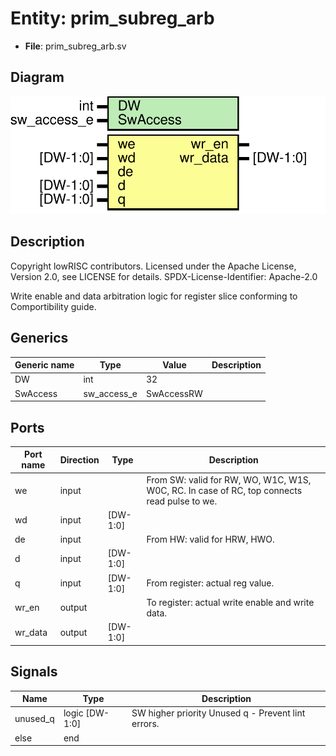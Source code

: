 # Entity: prim_subreg_arb

- **File**: prim_subreg_arb.sv
## Diagram

![Diagram](prim_subreg_arb.svg "Diagram")
## Description

 Copyright lowRISC contributors.
 Licensed under the Apache License, Version 2.0, see LICENSE for details.
 SPDX-License-Identifier: Apache-2.0

 Write enable and data arbitration logic for register slice conforming to Comportibility guide.

## Generics

| Generic name | Type        | Value      | Description |
| ------------ | ----------- | ---------- | ----------- |
| DW           | int         | 32         |             |
| SwAccess     | sw_access_e | SwAccessRW |             |
## Ports

| Port name | Direction | Type     | Description                                                                                   |
| --------- | --------- | -------- | --------------------------------------------------------------------------------------------- |
| we        | input     |          |  From SW: valid for RW, WO, W1C, W1S, W0C, RC. In case of RC, top connects read pulse to we.  |
| wd        | input     | [DW-1:0] |                                                                                               |
| de        | input     |          |  From HW: valid for HRW, HWO.                                                                 |
| d         | input     | [DW-1:0] |                                                                                               |
| q         | input     | [DW-1:0] |  From register: actual reg value.                                                             |
| wr_en     | output    |          |  To register: actual write enable and write data.                                             |
| wr_data   | output    | [DW-1:0] |                                                                                               |
## Signals

| Name     | Type           | Description                                           |
| -------- | -------------- | ----------------------------------------------------- |
| unused_q | logic [DW-1:0] |  SW higher priority  Unused q - Prevent lint errors.  |
| else     | end            |                                                       |
